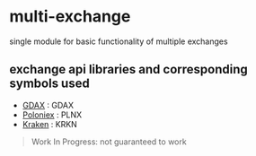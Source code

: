 # multi-exchange
single module for basic functionality of multiple exchanges

## exchange api libraries and corresponding symbols used
- [GDAX](https://github.com/coinbase/gdax-node) : GDAX
- [Poloniex](https://github.com/you21979/node-poloniex) : PLNX
- [Kraken](https://github.com/nothingisdead/npm-kraken-api) : KRKN

>Work In Progress: not guaranteed to work
